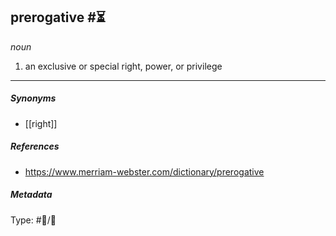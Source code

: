 ## prerogative  #⏳ 

_noun_

1. an exclusive or special right, power, or privilege

___

##### Synonyms

- [[right]]

##### References

- https://www.merriam-webster.com/dictionary/prerogative

##### Metadata

Type: #💬/💬 
